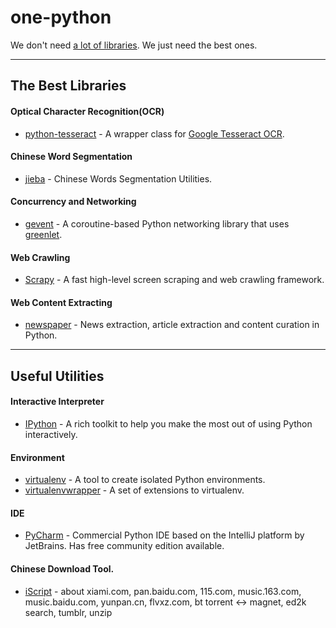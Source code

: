 # one-python
We don't need [a lot of libraries](https://github.com/vinta/awesome-python). We just need the best ones.

-----
## The Best Libraries

#### Optical Character Recognition(OCR)
* [python-tesseract](https://code.google.com/p/python-tesseract) - A wrapper class for [Google Tesseract OCR](https://code.google.com/p/tesseract-ocr/).

#### Chinese Word Segmentation
* [jieba](https://github.com/fxsjy/jieba) - Chinese Words Segmentation Utilities.

#### Concurrency and Networking
* [gevent](http://www.gevent.org/) - A coroutine-based Python networking library that uses [greenlet](https://github.com/python-greenlet/greenlet).

#### Web Crawling
* [Scrapy](http://scrapy.org/) - A fast high-level screen scraping and web crawling framework.

#### Web Content Extracting
* [newspaper](https://github.com/codelucas/newspaper) - News extraction, article extraction and content curation in Python.


-----
## Useful Utilities

#### Interactive Interpreter
* [IPython](https://github.com/ipython/ipython) - A rich toolkit to help you make the most out of using Python interactively.

#### Environment
* [virtualenv](https://pypi.python.org/pypi/virtualenv) - A tool to create isolated Python environments.
* [virtualenvwrapper](https://pypi.python.org/pypi/virtualenvwrapper) - A set of extensions to virtualenv.

#### IDE
* [PyCharm](https://www.jetbrains.com/pycharm/) - Commercial Python IDE based on the IntelliJ platform by JetBrains. Has free community edition available.

#### Chinese Download Tool.
* [iScript](https://github.com/PeterDing/iScript) - about xiami.com, pan.baidu.com, 115.com, music.163.com, music.baidu.com,  yunpan.cn, flvxz.com, bt torrent ↔ magnet, ed2k search, tumblr, unzip
